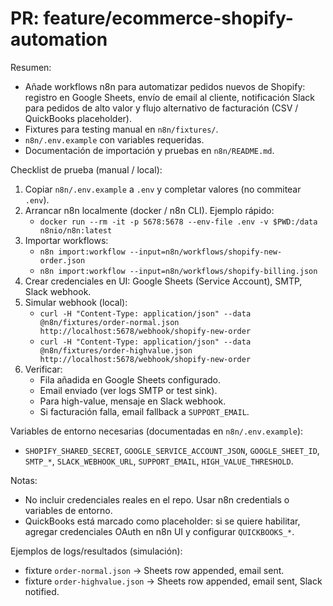 # PR: feature/ecommerce-shopify-automation

Resumen:

- Añade workflows n8n para automatizar pedidos nuevos de Shopify: registro en Google Sheets, envío de email al cliente, notificación Slack para pedidos de alto valor y flujo alternativo de facturación (CSV / QuickBooks placeholder).
- Fixtures para testing manual en `n8n/fixtures/`.
- `n8n/.env.example` con variables requeridas.
- Documentación de importación y pruebas en `n8n/README.md`.

Checklist de prueba (manual / local):

1. Copiar `n8n/.env.example` a `.env` y completar valores (no commitear `.env`).
2. Arrancar n8n localmente (docker / n8n CLI). Ejemplo rápido:
   - `docker run --rm -it -p 5678:5678 --env-file .env -v $PWD:/data n8nio/n8n:latest`
3. Importar workflows:
   - `n8n import:workflow --input=n8n/workflows/shopify-new-order.json`
   - `n8n import:workflow --input=n8n/workflows/shopify-billing.json`
4. Crear credenciales en UI: Google Sheets (Service Account), SMTP, Slack webhook.
5. Simular webhook (local):
   - `curl -H "Content-Type: application/json" --data @n8n/fixtures/order-normal.json http://localhost:5678/webhook/shopify-new-order`
   - `curl -H "Content-Type: application/json" --data @n8n/fixtures/order-highvalue.json http://localhost:5678/webhook/shopify-new-order`
6. Verificar:
   - Fila añadida en Google Sheets configurado.
   - Email enviado (ver logs SMTP or test sink).
   - Para high-value, mensaje en Slack webhook.
   - Si facturación falla, email fallback a `SUPPORT_EMAIL`.

Variables de entorno necesarias (documentadas en `n8n/.env.example`):
- `SHOPIFY_SHARED_SECRET`, `GOOGLE_SERVICE_ACCOUNT_JSON`, `GOOGLE_SHEET_ID`, `SMTP_*`, `SLACK_WEBHOOK_URL`, `SUPPORT_EMAIL`, `HIGH_VALUE_THRESHOLD`.

Notas:
- No incluir credenciales reales en el repo. Usar n8n credentials o variables de entorno.
- QuickBooks está marcado como placeholder: si se quiere habilitar, agregar credenciales OAuth en n8n UI y configurar `QUICKBOOKS_*`.

Ejemplos de logs/resultados (simulación):
- fixture `order-normal.json` → Sheets row appended, email sent.
- fixture `order-highvalue.json` → Sheets row appended, email sent, Slack notified.


